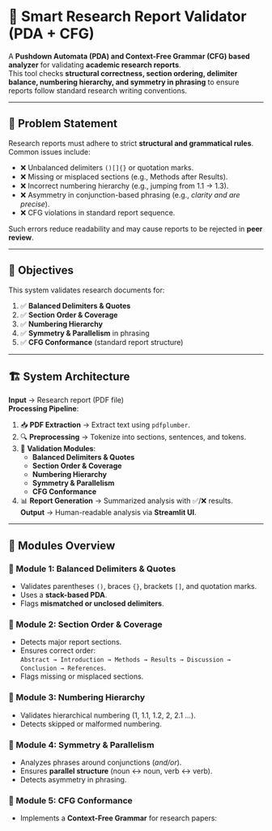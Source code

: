 # 📑 Smart Research Report Validator (PDA + CFG)

A **Pushdown Automata (PDA) and Context-Free Grammar (CFG) based analyzer** for validating **academic research reports**.  
This tool checks **structural correctness, section ordering, delimiter balance, numbering hierarchy, and symmetry in phrasing** to ensure reports follow standard research writing conventions.

---

## 🎯 Problem Statement
Research reports must adhere to strict **structural and grammatical rules**.  
Common issues include:
- ❌ Unbalanced delimiters `()[]{}` or quotation marks.
- ❌ Missing or misplaced sections (e.g., Methods after Results).
- ❌ Incorrect numbering hierarchy (e.g., jumping from 1.1 → 1.3).
- ❌ Asymmetry in conjunction-based phrasing (e.g., *clarity and are precise*).
- ❌ CFG violations in standard report sequence.

Such errors reduce readability and may cause reports to be rejected in **peer review**.

---

## 🧠 Objectives
This system validates research documents for:
1. ✅ **Balanced Delimiters & Quotes**  
2. ✅ **Section Order & Coverage**  
3. ✅ **Numbering Hierarchy**  
4. ✅ **Symmetry & Parallelism** in phrasing  
5. ✅ **CFG Conformance** (standard report structure)  

---

## 🏗️ System Architecture

**Input** → Research report (PDF file)  
**Processing Pipeline**:
1. 📥 **PDF Extraction** → Extract text using `pdfplumber`.  
2. 🔍 **Preprocessing** → Tokenize into sections, sentences, and tokens.  
3. 🧩 **Validation Modules**:
   - **Balanced Delimiters & Quotes**
   - **Section Order & Coverage**
   - **Numbering Hierarchy**
   - **Symmetry & Parallelism**
   - **CFG Conformance**
4. 📊 **Report Generation** → Summarized analysis with ✅/❌ results.  
**Output** → Human-readable analysis via **Streamlit UI**.

---

## 🧩 Modules Overview

### 🔹 Module 1: Balanced Delimiters & Quotes
- Validates parentheses `()`, braces `{}`, brackets `[]`, and quotation marks.  
- Uses a **stack-based PDA**.  
- Flags **mismatched or unclosed delimiters**.

### 🔹 Module 2: Section Order & Coverage
- Detects major report sections.  
- Ensures correct order:  
  `Abstract → Introduction → Methods → Results → Discussion → Conclusion → References`.  
- Flags missing or misplaced sections.

### 🔹 Module 3: Numbering Hierarchy
- Validates hierarchical numbering (1, 1.1, 1.2, 2, 2.1 …).  
- Detects skipped or malformed numbering.

### 🔹 Module 4: Symmetry & Parallelism
- Analyzes phrases around conjunctions (*and/or*).  
- Ensures **parallel structure** (noun ↔ noun, verb ↔ verb).  
- Detects asymmetry in phrasing.

### 🔹 Module 5: CFG Conformance
- Implements a **Context-Free Grammar** for research papers:  
